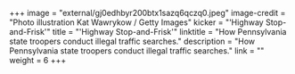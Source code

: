 +++
image = "external/gj0edhbyr200btx1sazq6qczq0.jpeg"
image-credit = "Photo illustration Kat Wawrykow / Getty Images"
kicker = "'Highway Stop-and-Frisk'"
title = "'Highway Stop-and-Frisk'"
linktitle = "How Pennsylvania state troopers conduct illegal traffic searches."
description = "How Pennsylvania state troopers conduct illegal traffic searches."
link = ""
weight = 6
+++

